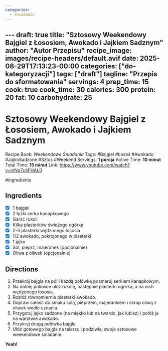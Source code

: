 ```yaml
---
categories:
  - sniadania
---
```

﻿---
draft: true
title: "Sztosowy Weekendowy Bajgiel z Łososiem, Awokado i Jajkiem Sadznym"
author: "Autor Przepisu"
recipe_image: images/recipe-headers/default.avif
date: 2025-08-29T17:13:23-00:00
categories: ["do-kategoryzacji"]
tags: ["draft"]
tagline: "Przepis do sformatowania"
servings: 4
prep_time: 15
cook: true
cook_time: 30
calories: 300
protein: 20
fat: 10
carbohydrate: 25
---
# Sztosowy Weekendowy Bajgiel z Łososiem, Awokado i Jajkiem Sadznym

Recipe Book: *Weekendowe Śniadania*
Tags: #Bajgiel #Łosoś #Awokado #JajkoSadzone #Sztos #Weekend
Servings: **1 porcja**
Active Time: **10 minut**
Total Time: **15 minut**
Link: https://www.youtube.com/watch?v=mNq7c4FHAL0

#ingredients 
## Ingredients
- [x] 1 bajgiel
- [x] 2 łyżki serka kanapkowego
- [x] Garść rukoli
- [x] Kilka plasterków świeżego ogórka
- [x] 2-3 plasterki wędzonego łososia
- [x] 1/2 awokado, pokrojonego w plasterki
- [x] 1 jajko
- [x] Sól, pieprz, majeranek (opcjonalnie)
- [x] Oliwa z oliwek (opcjonalnie)

## Directions
1. Przekrój bajgla na pół i każdą połówkę posmaruj serkiem kanapkowym.
2. Na dolnej połówce ułóż rukolę, następnie plasterki ogórka, a na nich wędzonego łososia.
3. Rozłóż równomiernie plasterki awokado.
4. Dopraw całość do smaku solą, pieprzem, majerankiem i skrop oliwą z oliwek wedle uznania.
5. Przygotuj jajko sadzone (na miękko lub na twardo, jak lubisz) i połóż je na warstwie awokado.
6. Przykryj drugą połówką bajgla.
7. Ułóż gotowego bajgla na talerzu i podziwiaj swoje sztosowe weekendowe śniadanie.

**Yeah!**
